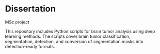 # Dissertation
 MSc project



This repository includes Python scripts for brain tumor analysis using deep learning methods. The scripts cover brain tumor classification, segmentation, detection, and conversion of segmentation masks into detection-ready formats.
